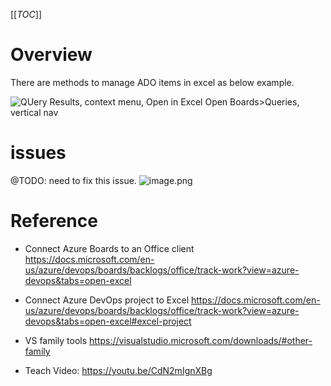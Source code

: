 [[_TOC_]]

# Overview

There are methods to manage ADO items in excel as below example. 

<IMG  src="https://docs.microsoft.com/en-us/azure/devops/boards/backlogs/office/media/connect/open-in-excel-from-portal.png?view=azure-devops"  alt="QUery Results, context menu, Open in Excel Open Boards&gt;Queries, vertical nav"/>

# issues
@TODO: need to fix this issue. 
![image.png](/.attachments/image-2d74c890-ea93-4b52-93de-2344cb474435.png)


# Reference

- Connect Azure Boards to an Office client
https://docs.microsoft.com/en-us/azure/devops/boards/backlogs/office/track-work?view=azure-devops&tabs=open-excel

- Connect Azure DevOps project to Excel
https://docs.microsoft.com/en-us/azure/devops/boards/backlogs/office/track-work?view=azure-devops&tabs=open-excel#excel-project

- VS family tools
https://visualstudio.microsoft.com/downloads/#other-family

- Teach Video: https://youtu.be/CdN2mIgnXBg 